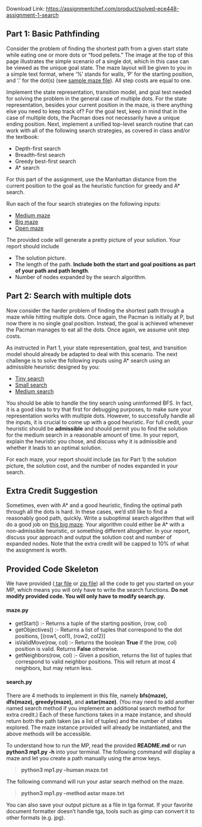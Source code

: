Download Link: https://assignmentchef.com/product/solved-ece448-assignment-1-search
<br>
<h2>Part 1: Basic Pathfinding</h2>

<a name="part1"></a>Consider the problem of finding the shortest path from a given start state while eating one or more dots or “food pellets.” The image at the top of this page illustrates the simple scenario of a single dot, which in this case can be viewed as the unique goal state. The maze layout will be given to you in a simple text format, where ‘%’ stands for walls, ‘P’ for the starting position, and ‘.’ for the dot(s) (see <a href="https://courses.engr.illinois.edu/cs440/sp2019/assignments/MP1/maps/bigMaze.txt">sample maze file</a>). All step costs are equal to one.

Implement the state representation, transition model, and goal test needed for solving the problem in the general case of multiple dots. For the state representation, besides your current position in the maze, is there anything else you need to keep track of? For the goal test, keep in mind that in the case of multiple dots, the Pacman does not necessarily have a unique ending position. Next, implement a unified top-level search routine that can work with all of the following search strategies, as covered in class and/or the textbook:

<ul>

 <li>Depth-first search</li>

 <li>Breadth-first search</li>

 <li>Greedy best-first search</li>

 <li>A* search</li>

</ul>

For this part of the assignment, use the Manhattan distance from the current position to the goal as the heuristic function for greedy and A* search.

Run each of the four search strategies on the following inputs:

<ul>

 <li><a href="https://courses.engr.illinois.edu/cs440/sp2019/assignments/MP1/maps/mediumMaze.txt">Medium maze</a></li>

 <li><a href="https://courses.engr.illinois.edu/cs440/sp2019/assignments/MP1/maps/bigMaze.txt">Big maze</a></li>

 <li><a href="https://courses.engr.illinois.edu/cs440/sp2019/assignments/MP1/maps/openMaze.txt">Open maze</a></li>

</ul>

The provided code will generate a pretty picture of your solution. Your report should include

<ul>

 <li>The solution picture.</li>

 <li>The length of the path. <b>Include both the start and goal positions as part of your path and path length</b>.</li>

 <li>Number of nodes expanded by the search algorithm.</li>

</ul>

<h2>Part 2: Search with multiple dots</h2>

<a name="part2"></a>Now consider the harder problem of finding the shortest path through a maze while hitting multiple dots. Once again, the Pacman is initially at P, but now there is no single goal position. Instead, the goal is achieved whenever the Pacman manages to eat all the dots. Once again, we assume unit step costs.

As instructed in Part 1, your state representation, goal test, and transition model should already be adapted to deal with this scenario. The next challenge is to solve the following inputs using A* search using an admissible heuristic designed by you:

<a name="part2"></a>

<ul>

 <li><a name="part2"></a><a href="https://courses.engr.illinois.edu/cs440/sp2019/assignments/MP1/maps/tinySearch.txt">Tiny search</a></li>

 <li><a href="https://courses.engr.illinois.edu/cs440/sp2019/assignments/MP1/maps/smallSearch.txt">Small search</a></li>

 <li><a href="https://courses.engr.illinois.edu/cs440/sp2019/assignments/MP1/maps/mediumSearch.txt">Medium search</a></li>

</ul>

You should be able to handle the tiny search using uninformed BFS. In fact, it is a good idea to try that first for debugging purposes, to make sure your representation works with multiple dots. However, to successfully handle all the inputs, it is crucial to come up with a good heuristic. For full credit, your heuristic should be <b>admissible</b> and should permit you to find the solution for the medium search in a reasonable amount of time. In your report, explain the heuristic you chose, and discuss why it is admissible and whether it leads to an optimal solution.

For each maze, your report should include (as for Part 1) the solution picture, the solution cost, and the number of nodes expanded in your search.<a name="extracredit"></a>

<h2><a name="extracredit"></a>Extra Credit Suggestion</h2>

<a name="extracredit"></a>

<a name="extracredit"></a>Sometimes, even with A* and a good heuristic, finding the optimal path through all the dots is hard. In these cases, we’d still like to find a reasonably good path, quickly. Write a suboptimal search algorithm that will do a good job on <a href="https://courses.engr.illinois.edu/cs440/sp2019/assignments/MP1/maps/bigDots.txt">this big maze</a>. Your algorithm could either be A* with a non-admissible heuristic, or something different altogether. In your report, discuss your approach and output the solution cost and number of expanded nodes. Note that the extra credit will be capped to 10% of what the assignment is worth.<a name="reference"></a>

<h2><a name="reference"></a>Provided Code Skeleton</h2>

<a name="reference"></a>

<a name="reference"></a>We have provided (<a href="https://courses.engr.illinois.edu/cs440/sp2019/assignments/MP1/web/mp1-code.tar"> tar file</a> or <a href="https://courses.engr.illinois.edu/cs440/sp2019/assignments/MP1/web/mp1-code.zip">zip file</a>) all the code to get you started on your MP, which means you will only have to write the search functions. <b>Do not modify provided code. You will only have to modify search.py.</b>

<h4>maze.py</h4>

<ul>

 <li>getStart() :- Returns a tuple of the starting position, (row, col)</li>

 <li>getObjectives() :- Returns a list of tuples that correspond to the dot positions, [(row1, col1), (row2, col2)]</li>

 <li>isValidMove(row, col) :- Returns the boolean <b>True</b> if the (row, col) position is valid. Returns <b>False</b> otherwise.</li>

 <li>getNeighbors(row, col) :- Given a position, returns the list of tuples that correspond to valid neighbor positions. This will return at most 4 neighbors, but may return less.</li>

</ul>

<h4>search.py</h4>

There are 4 methods to implement in this file, namely <b>bfs(maze), dfs(maze), greedy(maze),</b> and <b>astar(maze)</b>. (You may need to add another named search method if you implement an additional search method for extra credit.) Each of these functions takes in a maze instance, and should return both the path taken (as a list of tuples) and the number of states explored. The maze instance provided will already be instantiated, and the above methods will be accessible.

To understand how to run the MP, read the provided <b>README.md</b> or run <b>python3 mp1.py -h</b> into your terminal. The following command will display a maze and let you create a path manually using the arrow keys.

<blockquote>

 <b>python3 mp1.py –human maze.txt</b>

</blockquote>

The following command will run your astar search method on the maze.

<blockquote>

 <b>python3 mp1.py –method astar maze.txt</b>

</blockquote>

You can also save your output picture as a file in tga format. If your favorite document formatter doesn’t handle tga, tools such as gimp can convert it to other formats (e.g. jpg).